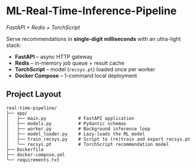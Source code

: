 # ML-Real-Time-Inference-Pipeline
_FastAPI + Redis + TorchScript_

Serve recommendations in **single-digit milliseconds** with an ultra-light stack:

* **FastAPI** – async HTTP gateway  
* **Redis** – in-memory job queue + result cache  
* **TorchScript** – model (`recsys.pt`) loaded once per worker  
* **Docker Compose** – 1-command local deployment  

## Project Layout
```text
real-time-pipeline/
├── app/
│   ├── main.py            # FastAPI application
│   ├── models.py          # Pydantic schemas
│   ├── worker.py          # Background inference loop
│   ├── model_loader.py    # Lazy-loads the ML model
│   ├── train_recsys.py    # Script to (re)train and export recsys.pt
│   └── recsys.pt          # TorchScript recommendation model
├── Dockerfile
├── docker-compose.yml
└── requirements.txt
```
